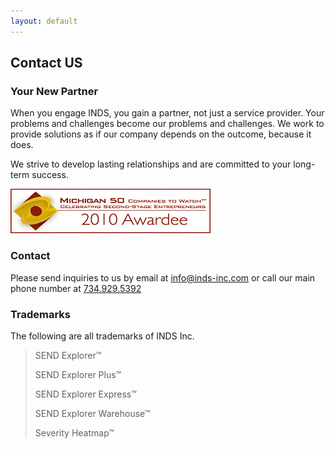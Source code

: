 ```yaml
---
layout: default
---
```


Contact US
----------

### Your New Partner

When you engage INDS, you gain a partner, not just a service provider. Your
problems and challenges become our problems and challenges. We work to provide
solutions as if our company depends on the outcome, because it does.

We strive to develop lasting relationships and are committed to your long-term
success.

![mIco50](/assets/images/mIco50.png)

### Contact

Please send inquiries to us by email at <info@inds-inc.com> or call our main
phone number at [734.929.5392](tel:17349295392)

### Trademarks

The following are all trademarks of INDS Inc.

> SEND Explorer™
>
> SEND Explorer Plus™
>
> SEND Explorer Express™
>
> SEND Explorer Warehouse™
>
> Severity Heatmap™
